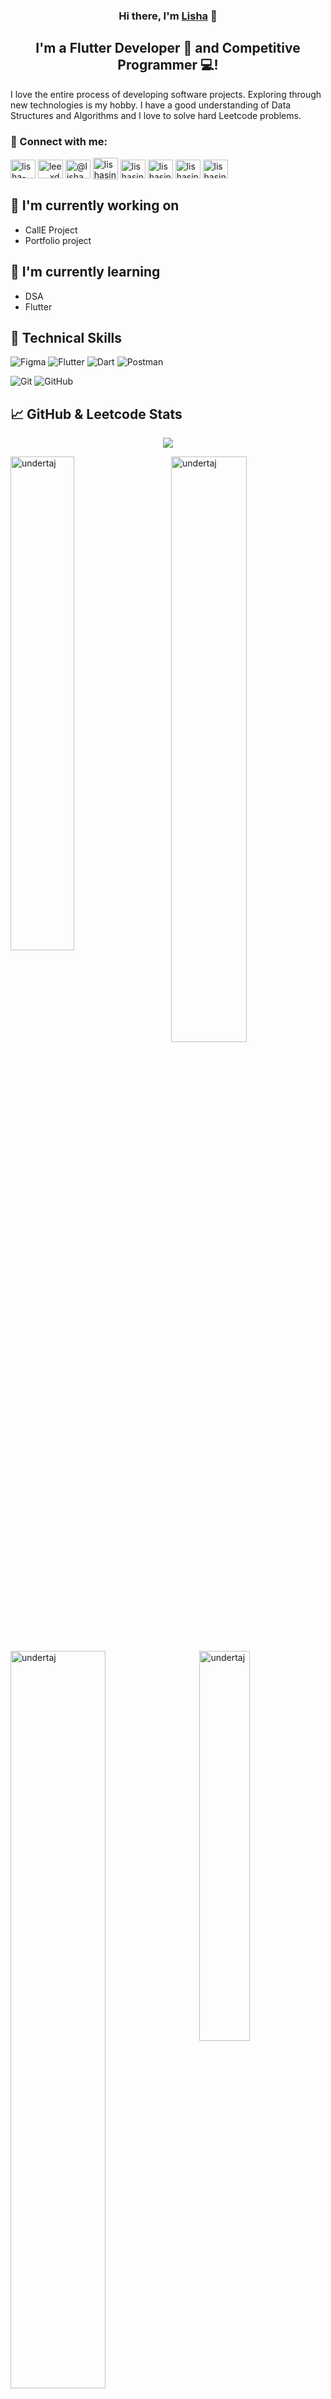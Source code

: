 <!--
<p align="center">
  <a href="https://www.yushi.dev/" target="_blank" rel="noreferrer"><img src="https://user-images.githubusercontent.com/75753187/205411672-eb589407-43a9-484a-b0cc-ed7caf280776.png" alt="my banner"></a>
</p>
-->

<h3 align="center">
Hi there, I'm <a href="" target="_blank" rel="noreferrer">Lisha</a> 👋
</h3>

<h2 align="center">
I'm a Flutter Developer 📱 and Competitive Programmer 💻!
</h2> 

I love the entire process of developing software projects. Exploring through new technologies is my hobby. I have a good understanding of Data Structures and Algorithms and I love to solve hard Leetcode problems.

### 🤝 Connect with me:

<a href="https://linkedin.com/in/lisha-singh" target="blank"><img align="center" src="https://raw.githubusercontent.com/rahuldkjain/github-profile-readme-generator/master/src/images/icons/Social/linked-in-alt.svg" alt="lisha-singh" height="30" width="40" /></a>
<a href="https://instagram.com/lee__.xd_" target="blank"><img align="center" src="https://raw.githubusercontent.com/rahuldkjain/github-profile-readme-generator/master/src/images/icons/Social/instagram.svg" alt="lee__.xd_" height="30" width="40" /></a>
<a href="https://medium.com/" target="blank"><img align="center" src="https://raw.githubusercontent.com/rahuldkjain/github-profile-readme-generator/master/src/images/icons/Social/medium.svg" alt="@lisha" height="30" width="40" /></a>
<a href="https://www.codechef.com/users/lishasingh12" target="blank"><img align="center" src="https://user-images.githubusercontent.com/63710339/185728318-0b976716-4f78-4a0a-a377-1643cc18a57e.png" alt="lishasingh12" height="35" width="40" /></a>
<a href="https://www.hackerrank.com/profile/lishasingh" target="blank"><img align="center" src="https://raw.githubusercontent.com/rahuldkjain/github-profile-readme-generator/master/src/images/icons/Social/hackerrank.svg" alt="lishasingh" height="30" width="40" /></a>
<a href="https://codeforces.com/profile/lishasingh12" target="blank"><img align="center" src="https://raw.githubusercontent.com/rahuldkjain/github-profile-readme-generator/master/src/images/icons/Social/codeforces.svg" alt="lishasingh12" height="30" width="40" /></a>
<a href="https://www.leetcode.com/u/lishasingh" target="blank"><img align="center" src="https://raw.githubusercontent.com/rahuldkjain/github-profile-readme-generator/master/src/images/icons/Social/leet-code.svg" alt="lishasingh" height="30" width="40" /></a>
<a href="https://www.geeksforgeeks.org/user/lishasingh/" target="blank"><img align="center" src="https://raw.githubusercontent.com/rahuldkjain/github-profile-readme-generator/master/src/images/icons/Social/geeks-for-geeks.svg" alt="lishasingh" height="30" width="40" /></a>
</br>
<!--- 💬 If you have any question/feedback, please do not hesitate to reach out to me! -->

## 🔭 I'm currently working on

- CallE Project
- Portfolio project

## 🌱 I'm currently learning

- DSA
- Flutter

## 💼 Technical Skills
<!--
![React](https://img.shields.io/badge/react-%2320232a.svg?style=for-the-badge&logo=react&logoColor=%2361DAFB)
![JavaScript](https://img.shields.io/badge/javascript-%23323330.svg?style=for-the-badge&logo=javascript&logoColor=%23F7DF1E)
![Angular](https://img.shields.io/badge/angular-%23DD0031.svg?style=for-the-badge&logo=angular&logoColor=white)
![TypeScript](https://img.shields.io/badge/typescript-%23007ACC.svg?style=for-the-badge&logo=typescript&logoColor=white)
![HTML5](https://img.shields.io/badge/html5-%23E34F26.svg?style=for-the-badge&logo=html5&logoColor=white)
![Postgres](https://img.shields.io/badge/postgres-%23316192.svg?style=for-the-badge&logo=postgresql&logoColor=white)

</br>

![Bootstrap](https://img.shields.io/badge/bootstrap-%23563D7C.svg?style=for-the-badge&logo=bootstrap&logoColor=white)
![CSS3](https://img.shields.io/badge/css3-%231572B6.svg?style=for-the-badge&logo=css3&logoColor=white)
![Styled Components](https://img.shields.io/badge/styled--components-DB7093?style=for-the-badge&logo=styled-components&logoColor=white)
![MUI](https://img.shields.io/badge/MUI-%230081CB.svg?style=for-the-badge&logo=mui&logoColor=white)

</br>
-->
![Figma](https://img.shields.io/badge/figma-%23F24E1E.svg?style=for-the-badge&logo=figma&logoColor=white)
![Flutter](https://img.shields.io/badge/flutter-%23000000.svg?style=for-the-badge&logo=flutter&logoColor=blue)
![Dart](https://img.shields.io/badge/dart-%23000000.svg?style=for-the-badge&logo=dart&logoColor=blue)
![Postman](https://img.shields.io/badge/Postman-FF6C37?style=for-the-badge&logo=postman&logoColor=white)
<!--![Netlify](https://img.shields.io/badge/netlify-%23000000.svg?style=for-the-badge&logo=netlify&logoColor=#00C7B7)
![Heroku](https://img.shields.io/badge/heroku-%23430098.svg?style=for-the-badge&logo=heroku&logoColor=white)-->
![Git](https://img.shields.io/badge/git-%23F05033.svg?style=for-the-badge&logo=git&logoColor=white)
![GitHub](https://img.shields.io/badge/github-%23121011.svg?style=for-the-badge&logo=github&logoColor=white)

<!--
## 📝 Latest Blog Posts

- [How to Create a Beautiful README for Your GitHub Profile](https://yushi95.medium.com/how-to-create-a-beautiful-readme-for-your-github-profile-36957caa711c)
- [Deploy Rails API Backend to Heroku and React Frontend to Netlify](https://yushi95.medium.com/deploy-rails-api-backend-to-heroku-and-react-frontend-to-netlify-b515239d5022)
- [Animation Login Popup Form by Using React State Hook and CSS](https://medium.com/geekculture/animation-login-popup-form-by-using-react-state-hook-and-css-7ecf803f1fa9)
- [Checklist ✅ for Rails Application](https://yushi95.medium.com/checklist-for-rails-application-30868cb4f48b)
- [Self and Operator in Ruby](https://blog.usejournal.com/self-in-ruby-5e8a91fa4602)
-->

## 📈 GitHub & Leetcode Stats 

<p align="center">
  <img src="https://github-profile-summary-cards.vercel.app/api/cards/profile-details?username=undertaj&theme=vue"/>
</p>
<!-- <br> -->
<p>
<img align = "left" width = "45%" src="https://github-readme-stats.vercel.app/api?username=undertaj" alt = "undertaj" />
<img align="right" width = "49%" src="https://github-readme-streak-stats.herokuapp.com/?user=undertaj&" alt="undertaj" />
<!--   <br> -->
</p>
<br>

<!--
<p>&nbsp;<img align="center" src="https://github-readme-stats.vercel.app/api?username=undertaj&show_icons=true&locale=en" alt="undertaj" /></p> -->

<!--
[![@undertaj's Holopin board](https://holopin.me/undertaj)](https://holopin.io/@undertaj)
-->

<p>
<img align="left" width ="55%" src="https://leetcode-stats.vercel.app/api?username=lishasingh&theme=Light" alt="undertaj" />

<img align="right"  width ="40%" src="https://github-readme-stats.vercel.app/api/top-langs?username=undertaj&show_icons=true&locale=en&layout=compact" alt="undertaj" />
</p>
<br>
